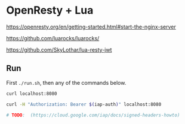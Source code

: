 # OpenResty + Lua

https://openresty.org/en/getting-started.html#start-the-nginx-server

https://github.com/luarocks/luarocks/

https://github.com/SkyLothar/lua-resty-jwt

## Run

First `./run.sh`, then any of the commands below.

```bash
curl localhost:8080

curl -H "Authorization: Bearer $(iap-auth)" localhost:8080

# TODO:  (https://cloud.google.com/iap/docs/signed-headers-howto)
```
